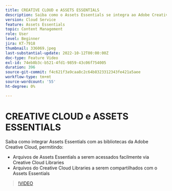```yaml
---
title: CREATIVE CLOUD e ASSETS ESSENTIALS
description: Saiba como o Assets Essentials se integra ao Adobe Creative Cloud.
version: Cloud Service
feature: Assets Essentials
topic: Content Management
role: User
level: Beginner
jira: KT-7918
thumbnail: 336069.jpeg
last-substantial-update: 2022-10-12T00:00:00Z
doc-type: Feature Video
exl-id: 74eb8b3c-b521-4fd1-9859-43c06f754005
duration: 396
source-git-commit: f4c621f3a9caa8c2c64b8323312343fe421a5aee
workflow-type: tm+mt
source-wordcount: '55'
ht-degree: 0%

---
```


# CREATIVE CLOUD e ASSETS ESSENTIALS

Saiba como integrar Assets Essentials com as bibliotecas da Adobe Creative Cloud, permitindo:

+ Arquivos de Assets Essentials a serem acessados facilmente via Creative Cloud Libraries
+ Arquivos do Creative Cloud Libraries a serem compartilhados com o Assets Essentials

>[!VIDEO](https://video.tv.adobe.com/v/336069?quality=12&learn=on)
